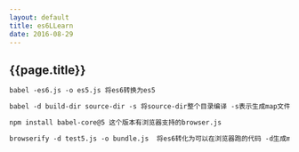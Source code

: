 ```yaml
---
layout: default
title: es6LLearn
date: 2016-08-29
---
```


## {{page.title}}

``` html
babel -es6.js -o es5.js 将es6转换为es5

babel -d build-dir source-dir -s 将source-dir整个目录编译 -s表示生成map文件

npm install babel-core@5 这个版本有浏览器支持的browser.js

browserify -d test5.js -o bundle.js  将es6转化为可以在浏览器跑的代码 -d生成map文件
```





